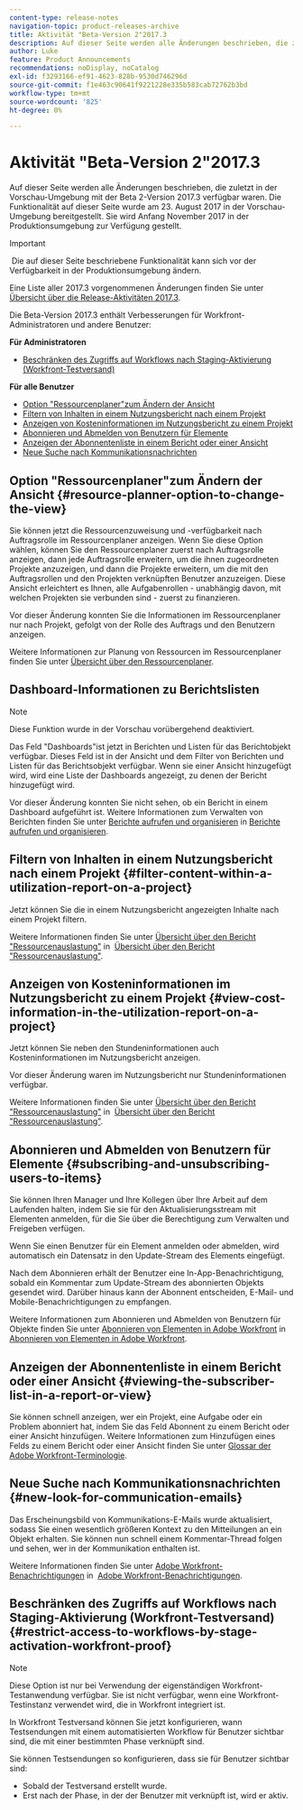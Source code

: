 ```yaml
---
content-type: release-notes
navigation-topic: product-releases-archive
title: Aktivität "Beta-Version 2"2017.3
description: Auf dieser Seite werden alle Änderungen beschrieben, die zuletzt in der Vorschau-Umgebung mit der Beta 2-Version 2017.3 verfügbar waren. Die Funktionalität auf dieser Seite wurde am 23. August 2017 in der Vorschau-Umgebung bereitgestellt. Sie wird Anfang November 2017 in der Produktionsumgebung zur Verfügung gestellt.
author: Luke
feature: Product Announcements
recommendations: noDisplay, noCatalog
exl-id: f3293166-ef91-4623-828b-9530d746296d
source-git-commit: f1e463c90641f9221228e335b583cab72762b3bd
workflow-type: tm+mt
source-wordcount: '825'
ht-degree: 0%

---
```


# Aktivität &quot;Beta-Version 2&quot;2017.3

Auf dieser Seite werden alle Änderungen beschrieben, die zuletzt in der Vorschau-Umgebung mit der Beta 2-Version 2017.3 verfügbar waren. Die Funktionalität auf dieser Seite wurde am 23. August 2017 in der Vorschau-Umgebung bereitgestellt. Sie wird Anfang November 2017 in der Produktionsumgebung zur Verfügung gestellt.

>[!IMPORTANT]
>
> Die auf dieser Seite beschriebene Funktionalität kann sich vor der Verfügbarkeit in der Produktionsumgebung ändern.

Eine Liste aller 2017.3 vorgenommenen Änderungen finden Sie unter  [Übersicht über die Release-Aktivitäten 2017.3](../../../../product-announcements/product-releases/quarterly-release-archive/2017.3-release-activity/2017-3-release-activity-overview.md).

Die Beta-Version 2017.3 enthält Verbesserungen für Workfront-Administratoren und andere Benutzer:

**Für Administratoren**

* [Beschränken des Zugriffs auf Workflows nach Staging-Aktivierung (Workfront-Testversand)](#restrict-access-to-workflows-by-stage-activation-workfront-proof)

**Für alle Benutzer**

* [Option &quot;Ressourcenplaner&quot;zum Ändern der Ansicht](#resource-planner-option-to-change-the-view)
* [Filtern von Inhalten in einem Nutzungsbericht nach einem Projekt](#filter-content-within-a-utilization-report-on-a-project)
* [Anzeigen von Kosteninformationen im Nutzungsbericht zu einem Projekt](#view-cost-information-in-the-utilization-report-on-a-project)
* [Abonnieren und Abmelden von Benutzern für Elemente](#subscribing-and-unsubscribing-users-to-items)
* [Anzeigen der Abonnentenliste in einem Bericht oder einer Ansicht](#viewing-the-subscriber-list-in-a-report-or-view)
* [Neue Suche nach Kommunikationsnachrichten](#new-look-for-communication-emails)

## Option &quot;Ressourcenplaner&quot;zum Ändern der Ansicht {#resource-planner-option-to-change-the-view}

Sie können jetzt die Ressourcenzuweisung und -verfügbarkeit nach Auftragsrolle im Ressourcenplaner anzeigen. Wenn Sie diese Option wählen, können Sie den Ressourcenplaner zuerst nach Auftragsrolle anzeigen, dann jede Auftragsrolle erweitern, um die ihnen zugeordneten Projekte anzuzeigen, und dann die Projekte erweitern, um die mit den Auftragsrollen und den Projekten verknüpften Benutzer anzuzeigen. Diese Ansicht erleichtert es Ihnen, alle Aufgabenrollen - unabhängig davon, mit welchen Projekten sie verbunden sind - zuerst zu finanzieren.

Vor dieser Änderung konnten Sie die Informationen im Ressourcenplaner nur nach Projekt, gefolgt von der Rolle des Auftrags und den Benutzern anzeigen.

Weitere Informationen zur Planung von Ressourcen im Ressourcenplaner finden Sie unter [Übersicht über den Ressourcenplaner](../../../../resource-mgmt/resource-planning/get-started-resource-planner.md).

## Dashboard-Informationen zu Berichtslisten

>[!NOTE]
>
>Diese Funktion wurde in der Vorschau vorübergehend deaktiviert.

Das Feld &quot;Dashboards&quot;ist jetzt in Berichten und Listen für das Berichtobjekt verfügbar. Dieses Feld ist in der Ansicht und dem Filter von Berichten und Listen für das Berichtsobjekt verfügbar. Wenn sie einer Ansicht hinzugefügt wird, wird eine Liste der Dashboards angezeigt, zu denen der Bericht hinzugefügt wird.

Vor dieser Änderung konnten Sie nicht sehen, ob ein Bericht in einem Dashboard aufgeführt ist. Weitere Informationen zum Verwalten von Berichten finden Sie unter [Berichte aufrufen und organisieren](../../../../reports-and-dashboards/reports/report-usage/access-organize-reports.md) in [Berichte aufrufen und organisieren](../../../../reports-and-dashboards/reports/report-usage/access-organize-reports.md).

## Filtern von Inhalten in einem Nutzungsbericht nach einem Projekt {#filter-content-within-a-utilization-report-on-a-project}

Jetzt können Sie die in einem Nutzungsbericht angezeigten Inhalte nach einem Projekt filtern.

Weitere Informationen finden Sie unter [Übersicht über den Bericht &quot;Ressourcenauslastung&quot;](../../../../reports-and-dashboards/reports/using-built-in-reports/resource-utilization-report.md) in  [Übersicht über den Bericht &quot;Ressourcenauslastung&quot;](../../../../reports-and-dashboards/reports/using-built-in-reports/resource-utilization-report.md).

## Anzeigen von Kosteninformationen im Nutzungsbericht zu einem Projekt {#view-cost-information-in-the-utilization-report-on-a-project}

Jetzt können Sie neben den Stundeninformationen auch Kosteninformationen im Nutzungsbericht anzeigen.

Vor dieser Änderung waren im Nutzungsbericht nur Stundeninformationen verfügbar.

Weitere Informationen finden Sie unter [Übersicht über den Bericht &quot;Ressourcenauslastung&quot;](../../../../reports-and-dashboards/reports/using-built-in-reports/resource-utilization-report.md) in  [Übersicht über den Bericht &quot;Ressourcenauslastung&quot;](../../../../reports-and-dashboards/reports/using-built-in-reports/resource-utilization-report.md).

## Abonnieren und Abmelden von Benutzern für Elemente {#subscribing-and-unsubscribing-users-to-items}

Sie können Ihren Manager und Ihre Kollegen über Ihre Arbeit auf dem Laufenden halten, indem Sie sie für den Aktualisierungsstream mit Elementen anmelden, für die Sie über die Berechtigung zum Verwalten und Freigeben verfügen.

Wenn Sie einen Benutzer für ein Element anmelden oder abmelden, wird automatisch ein Datensatz in den Update-Stream des Elements eingefügt.

Nach dem Abonnieren erhält der Benutzer eine In-App-Benachrichtigung, sobald ein Kommentar zum Update-Stream des abonnierten Objekts gesendet wird. Darüber hinaus kann der Abonnent entscheiden, E-Mail- und Mobile-Benachrichtigungen zu empfangen.

Weitere Informationen zum Abonnieren und Abmelden von Benutzern für Objekte finden Sie unter [Abonnieren von Elementen in Adobe Workfront](../../../../workfront-basics/using-notifications/subscribe-to-items-in-workfront.md) in   [Abonnieren von Elementen in Adobe Workfront](../../../../workfront-basics/using-notifications/subscribe-to-items-in-workfront.md).

## Anzeigen der Abonnentenliste in einem Bericht oder einer Ansicht {#viewing-the-subscriber-list-in-a-report-or-view}

Sie können schnell anzeigen, wer ein Projekt, eine Aufgabe oder ein Problem abonniert hat, indem Sie das Feld Abonnent zu einem Bericht oder einer Ansicht hinzufügen. Weitere Informationen zum Hinzufügen eines Felds zu einem Bericht oder einer Ansicht finden Sie unter [Glossar der Adobe Workfront-Terminologie](../../../../workfront-basics/navigate-workfront/workfront-navigation/workfront-terminology-glossary.md).

## Neue Suche nach Kommunikationsnachrichten {#new-look-for-communication-emails}

Das Erscheinungsbild von Kommunikations-E-Mails wurde aktualisiert, sodass Sie einen wesentlich größeren Kontext zu den Mitteilungen an ein Objekt erhalten. Sie können nun schnell einem Kommentar-Thread folgen und sehen, wer in der Kommunikation enthalten ist.

Weitere Informationen finden Sie unter [Adobe Workfront-Benachrichtigungen](../../../../workfront-basics/using-notifications/wf-notifications.md) in  [Adobe Workfront-Benachrichtigungen](../../../../workfront-basics/using-notifications/wf-notifications.md).

## Beschränken des Zugriffs auf Workflows nach Staging-Aktivierung (Workfront-Testversand) {#restrict-access-to-workflows-by-stage-activation-workfront-proof}

>[!NOTE]
>
>Diese Option ist nur bei Verwendung der eigenständigen Workfront-Testanwendung verfügbar. Sie ist nicht verfügbar, wenn eine Workfront-Testinstanz verwendet wird, die in Workfront integriert ist.

In Workfront Testversand können Sie jetzt konfigurieren, wann Testsendungen mit einem automatisierten Workflow für Benutzer sichtbar sind, die mit einer bestimmten Phase verknüpft sind.

Sie können Testsendungen so konfigurieren, dass sie für Benutzer sichtbar sind:

* Sobald der Testversand erstellt wurde.
* Erst nach der Phase, in der der Benutzer mit verknüpft ist, wird er aktiv. 
